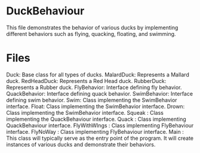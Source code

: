 # DuckBehaviour
This file demonstrates the behavior of various ducks by implementing different behaviors such as flying, quacking, floating, and swimming.

# Files 
Duck: Base class for all types of ducks.
MalardDuck: Represents a Mallard duck.
RedHeadDuck: Represents a Red Head duck.
RubberDuck: Represents a Rubber duck.
FlyBehavior: Interface defining fly behavior.
QuackBehavior: Interface defining quack behavior.
SwimBehavior: Interface defining swim behavior.
Swim: Class implementing the SwimBehavior interface.
Float: Class implementing the SwimBehavior interface.
Drown: Class implementing the SwimBehavior interface.
Squeak : Class implementing the QuackBehaviour interface.
Quack : Class implementing QuackBehaviour interface.
FlyWithWIngs : Class implementing FlyBehaviour interface.
FlyNoWay : Class implementing FlyBehaviour interface.
Main : This class will typically serve as the entry point of the program. It will create instances of various ducks and demonstrate their behaviors. 
